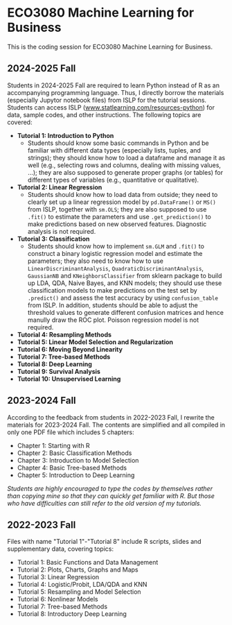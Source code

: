 # ECO3080 Machine Learning for Business
This is the coding session for ECO3080 Machine Learning for Business.

## 2024-2025 Fall
Students in 2024-2025 Fall are required to learn Python instead of R as an accompanying programming language. Thus, I directly borrow the materials (especially Jupytor notebook files) from ISLP for the tutorial sessions. Students can access ISLP (www.statlearning.com/resources-python) for data, sample codes, and other instructions. The following topics are covered:
* **Tutorial 1: Introduction to Python**
  * Students should know some basic commands in Python and be familiar with different data types (especially lists, tuples, and strings); they should know how to load a dataframe and manage it as well (e.g., selecting rows and columns, dealing with missing values, ...); they are also supposed to generate proper graphs (or tables) for different types of variables (e.g., quantitative or qualitative).
* **Tutorial 2: Linear Regression**
  * Students should know how to load data from outside; they need to clearly set up a linear regression model by `pd.DataFrame()` or `MS()` from ISLP, together with `sm.OLS`; they are also supposed to use `.fit()` to  estimate the parameters and use `.get_prediction()` to make predictions based on new observed features. Diagnostic analysis is not required. 
* **Tutorial 3: Classification**
  * Students should know how to implement `sm.GLM` and `.fit()` to construct a binary logistic regression model and estimate the parameters; they also need to know how to use `LinearDiscriminantAnalysis`, `QuadraticDiscriminantAnalysis`, `GaussianNB` and `KNeighborsClassifier` from sklearn package to build up LDA, QDA, Naive Bayes, and KNN models; they should use these classification models to make predictions on the test set by `.predict()` and assess the test accuracy by using `confusion_table` from ISLP. In addition, students should be able to adjust the threshold values to generate different confusion matrices and hence manully draw the ROC plot. Poisson regression model is not required. 
* **Tutorial 4: Resampling Methods**
* **Tutorial 5: Linear Model Selection and Regularization**
* **Tutorial 6: Moving Beyond Linearity**
* **Tutorial 7: Tree-based Methods**
* **Tutorial 8: Deep Learning**
* **Tutorial 9: Survival Analysis**
* **Tutorial 10: Unsupervised Learning**

## 2023-2024 Fall
According to the feedback from students in 2022-2023 Fall, I rewrite the materials for 2023-2024 Fall. The contents are simplified and all compiled in only one PDF file which includes 5 chapters:
* Chapter 1: Starting with R
* Chapter 2: Basic Classification Methods
* Chapter 3: Introduction to Model Selection
* Chapter 4: Basic Tree-based Methods
* Chapter 5: Introduction to Deep Learning

*Students are highly encouraged to type the codes by themselves rather than copying mine so that they can quickly get familiar with R. But those who have difficulties can still refer to the old version of my tutorials.* 

## 2022-2023 Fall
Files with name "Tutorial 1"-"Tutorial 8" include R scripts, slides and supplementary data, covering topics:
* Tutorial 1: Basic Functions and Data Management 
* Tutorial 2: Plots, Charts, Graphs and Maps
* Tutorial 3: Linear Regression
* Tutorial 4: Logistic/Probit, LDA/QDA and KNN 
* Tutorial 5: Resampling and Model Selection
* Tutorial 6: Nonlinear Models
* Tutorial 7: Tree-based Methods
* Tutorial 8: Introductory Deep Learning

